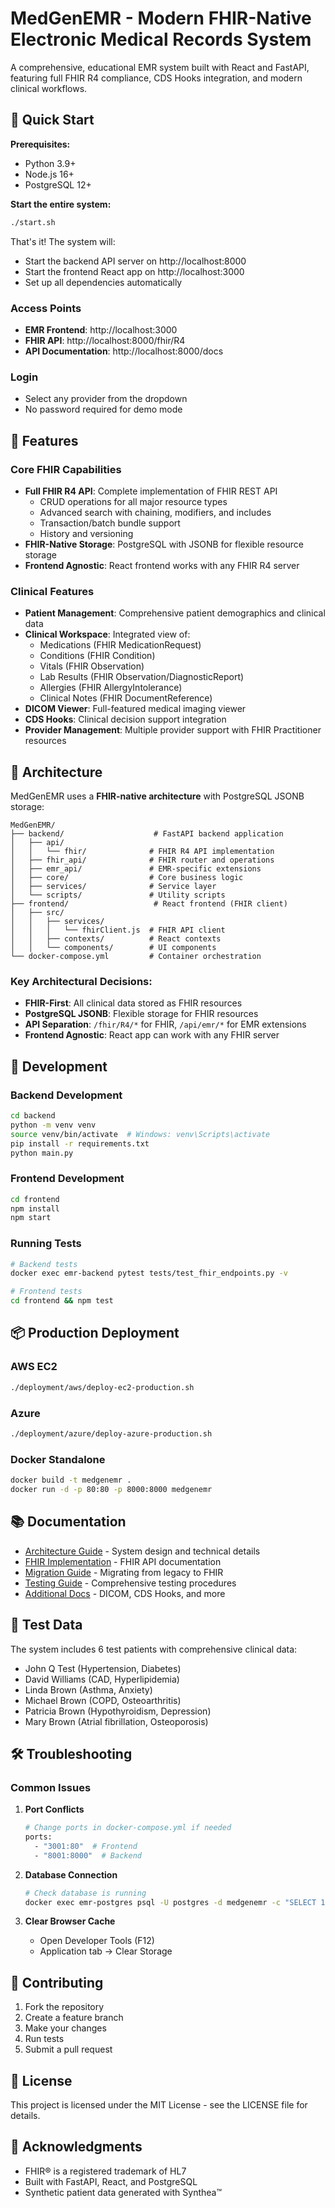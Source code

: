 # MedGenEMR - Modern FHIR-Native Electronic Medical Records System

A comprehensive, educational EMR system built with React and FastAPI, featuring full FHIR R4 compliance, CDS Hooks integration, and modern clinical workflows.

## 🚀 Quick Start

**Prerequisites:**
- Python 3.9+
- Node.js 16+
- PostgreSQL 12+

**Start the entire system:**
```bash
./start.sh
```

That's it! The system will:
- Start the backend API server on http://localhost:8000
- Start the frontend React app on http://localhost:3000
- Set up all dependencies automatically

### Access Points
- **EMR Frontend**: http://localhost:3000
- **FHIR API**: http://localhost:8000/fhir/R4
- **API Documentation**: http://localhost:8000/docs

### Login
- Select any provider from the dropdown
- No password required for demo mode

## 🌟 Features

### Core FHIR Capabilities
- **Full FHIR R4 API**: Complete implementation of FHIR REST API
  - CRUD operations for all major resource types
  - Advanced search with chaining, modifiers, and includes
  - Transaction/batch bundle support
  - History and versioning
- **FHIR-Native Storage**: PostgreSQL with JSONB for flexible resource storage
- **Frontend Agnostic**: React frontend works with any FHIR R4 server

### Clinical Features
- **Patient Management**: Comprehensive patient demographics and clinical data
- **Clinical Workspace**: Integrated view of:
  - Medications (FHIR MedicationRequest)
  - Conditions (FHIR Condition)
  - Vitals (FHIR Observation)
  - Lab Results (FHIR Observation/DiagnosticReport)
  - Allergies (FHIR AllergyIntolerance)
  - Clinical Notes (FHIR DocumentReference)
- **DICOM Viewer**: Full-featured medical imaging viewer
- **CDS Hooks**: Clinical decision support integration
- **Provider Management**: Multiple provider support with FHIR Practitioner resources

## 📁 Architecture

MedGenEMR uses a **FHIR-native architecture** with PostgreSQL JSONB storage:

```
MedGenEMR/
├── backend/                    # FastAPI backend application
│   ├── api/
│   │   └── fhir/              # FHIR R4 API implementation
│   ├── fhir_api/              # FHIR router and operations
│   ├── emr_api/               # EMR-specific extensions
│   ├── core/                  # Core business logic
│   ├── services/              # Service layer
│   └── scripts/               # Utility scripts
├── frontend/                   # React frontend (FHIR client)
│   ├── src/
│   │   ├── services/
│   │   │   └── fhirClient.js  # FHIR API client
│   │   ├── contexts/          # React contexts
│   │   └── components/        # UI components
└── docker-compose.yml         # Container orchestration
```

### Key Architectural Decisions:
- **FHIR-First**: All clinical data stored as FHIR resources
- **PostgreSQL JSONB**: Flexible storage for FHIR resources
- **API Separation**: `/fhir/R4/*` for FHIR, `/api/emr/*` for EMR extensions
- **Frontend Agnostic**: React app can work with any FHIR server

## 🔧 Development

### Backend Development
```bash
cd backend
python -m venv venv
source venv/bin/activate  # Windows: venv\Scripts\activate
pip install -r requirements.txt
python main.py
```

### Frontend Development
```bash
cd frontend
npm install
npm start
```

### Running Tests
```bash
# Backend tests
docker exec emr-backend pytest tests/test_fhir_endpoints.py -v

# Frontend tests
cd frontend && npm test
```

## 📦 Production Deployment

### AWS EC2
```bash
./deployment/aws/deploy-ec2-production.sh
```

### Azure
```bash
./deployment/azure/deploy-azure-production.sh
```

### Docker Standalone
```bash
docker build -t medgenemr .
docker run -d -p 80:80 -p 8000:8000 medgenemr
```

## 📚 Documentation

- [Architecture Guide](ARCHITECTURE.md) - System design and technical details
- [FHIR Implementation](docs/FHIR_README.md) - FHIR API documentation
- [Migration Guide](MIGRATION_GUIDE.md) - Migrating from legacy to FHIR
- [Testing Guide](docs/TESTING.md) - Comprehensive testing procedures
- [Additional Docs](docs/) - DICOM, CDS Hooks, and more

## 🧪 Test Data

The system includes 6 test patients with comprehensive clinical data:
- John Q Test (Hypertension, Diabetes)
- David Williams (CAD, Hyperlipidemia)
- Linda Brown (Asthma, Anxiety)
- Michael Brown (COPD, Osteoarthritis)
- Patricia Brown (Hypothyroidism, Depression)
- Mary Brown (Atrial fibrillation, Osteoporosis)

## 🛠️ Troubleshooting

### Common Issues

1. **Port Conflicts**
   ```bash
   # Change ports in docker-compose.yml if needed
   ports:
     - "3001:80"  # Frontend
     - "8001:8000"  # Backend
   ```

2. **Database Connection**
   ```bash
   # Check database is running
   docker exec emr-postgres psql -U postgres -d medgenemr -c "SELECT 1"
   ```

3. **Clear Browser Cache**
   - Open Developer Tools (F12)
   - Application tab → Clear Storage

## 🤝 Contributing

1. Fork the repository
2. Create a feature branch
3. Make your changes
4. Run tests
5. Submit a pull request

## 📄 License

This project is licensed under the MIT License - see the LICENSE file for details.

## 🙏 Acknowledgments

- FHIR® is a registered trademark of HL7
- Built with FastAPI, React, and PostgreSQL
- Synthetic patient data generated with Synthea™